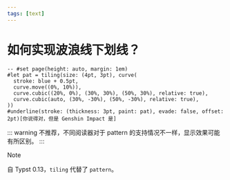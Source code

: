 ```yaml
---
tags: [text]
---
```

# 如何实现波浪线下划线？

```typst
-- #set page(height: auto, margin: 1em)
#let pat = tiling(size: (4pt, 3pt), curve(
  stroke: blue + 0.5pt,
  curve.move((0%, 10%)),
  curve.cubic((20%, 0%), (30%, 30%), (50%, 30%), relative: true),
  curve.cubic(auto, (30%, -30%), (50%, -30%), relative: true),
))
#underline(stroke: (thickness: 3pt, paint: pat), evade: false, offset: 2pt)[你说得对，但是 Genshin Impact 是]
```

::: warning
不推荐，不同阅读器对于 pattern 的支持情况不一样，显示效果可能有所区别。
:::

> [!NOTE]
> 自 Typst 0.13，`tiling` 代替了 `pattern`。
